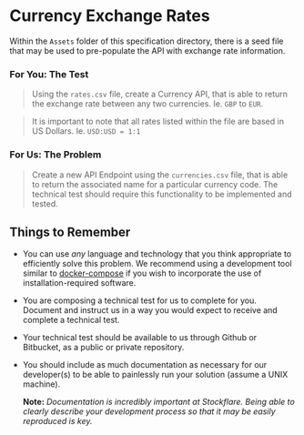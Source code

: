# Currency Exchange Rates

Within the `Assets` folder of this specification directory, there is a seed file that may be used to pre-populate the API with exchange rate information.

### For You: The Test

> Using the `rates.csv` file, create a Currency API, that is able to return the exchange rate between any two currencies. Ie. `GBP` to `EUR`.

>It is important to note that all rates listed within the file are based in US Dollars. Ie. `USD:USD = 1:1`

### For Us: The Problem

> Create a new API Endpoint using the `currencies.csv` file, that is able to return the associated name for a particular currency code. The technical test should require this functionality to be implemented and tested.

## Things to Remember

* You can use _any_ language and technology that you think appropriate to efficiently solve this problem. We recommend using a development tool similar to [docker-compose](https://docs.docker.com/compose/) if you wish to incorporate the use of installation-required software.

* You are composing a technical test for us to complete for you. Document and instruct us in a way you would expect to receive and complete a technical test.

* Your technical test should be available to us through Github or Bitbucket, as a public or private repository.

* You should include as much documentation as necessary for our developer(s) to be able to painlessly run your solution (assume a UNIX machine).

  **Note:** _Documentation is incredibly important at Stockflare. Being able to clearly describe your development process so that it may be easily reproduced is key._

